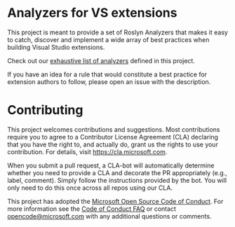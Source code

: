 # Analyzers for VS extensions

This project is meant to provide a set of Roslyn Analyzers that makes it easy to catch, discover and implement a wide array of best practices when building Visual Studio extensions.

Check out our [exhaustive list of analyzers](doc/index.md) defined in this project.

If you have an idea for a rule that would constitute a best practice for extension authors to follow, please open an issue with the description. 

# Contributing

This project welcomes contributions and suggestions.  Most contributions require you to agree to a
Contributor License Agreement (CLA) declaring that you have the right to, and actually do, grant us
the rights to use your contribution. For details, visit https://cla.microsoft.com.

When you submit a pull request, a CLA-bot will automatically determine whether you need to provide
a CLA and decorate the PR appropriately (e.g., label, comment). Simply follow the instructions
provided by the bot. You will only need to do this once across all repos using our CLA.

This project has adopted the [Microsoft Open Source Code of Conduct](https://opensource.microsoft.com/codeofconduct/).
For more information see the [Code of Conduct FAQ](https://opensource.microsoft.com/codeofconduct/faq/) or
contact [opencode@microsoft.com](mailto:opencode@microsoft.com) with any additional questions or comments.
